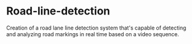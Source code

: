 # Road-line-detection
Creation of a road lane line detection system that's capable of detecting and analyzing road markings in real time based on a video sequence. 
